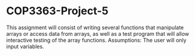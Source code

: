 # COP3363-Project-5
This assignment will consist of writing several functions  that manipulate arrays or access data from arrays, as well as a test program  that will allow interactive testing of the array functions. Assumptions: The user will only input variables.
